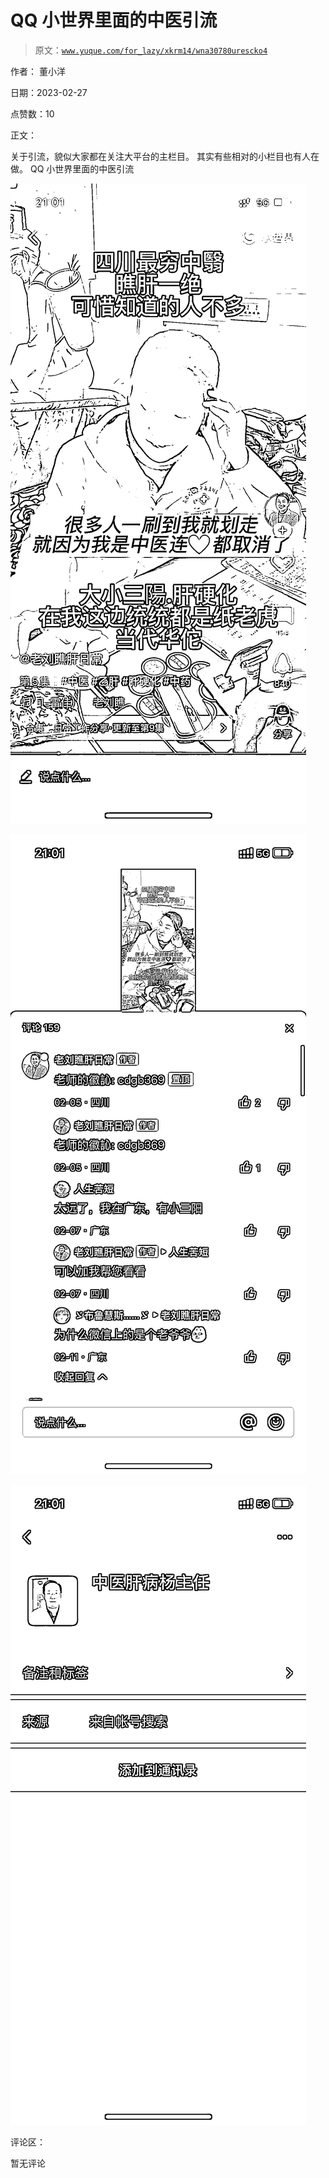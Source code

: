 # QQ 小世界里面的中医引流

> 原文：[`www.yuque.com/for_lazy/xkrm14/wna30780urescko4`](https://www.yuque.com/for_lazy/xkrm14/wna30780urescko4)

作者： 董小洋 

日期：2023-02-27 

点赞数：10 

正文： 

关于引流，貌似大家都在关注大平台的主栏目。 其实有些相对的小栏目也有人在做。 QQ 小世界里面的中医引流 

![](img/9ff9ceb7f438973c6b9cf77b70764690.png) 

![](img/022df6e6d7751486d2ce4ab14d1afc3d.png)  

![](img/f49aa794013b1865d05a01dc8bdceae5.png)  

评论区： 

暂无评论 

